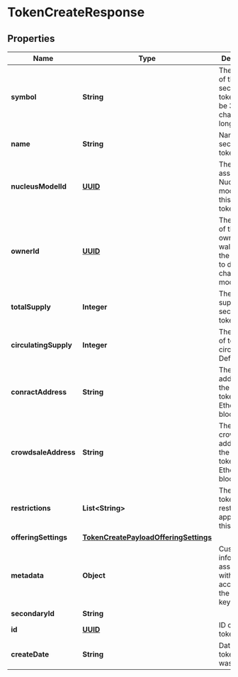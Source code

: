 
# TokenCreateResponse

## Properties
Name | Type | Description | Notes
------------ | ------------- | ------------- | -------------
**symbol** | **String** | The symbol of the security token. Could be 3 or 4 characters long. | 
**name** | **String** | Name of the security token. | 
**nucleusModelId** | [**UUID**](UUID.md) | The id of the associated Nucleus model for this security token | 
**ownerId** | [**UUID**](UUID.md) | The wallet id of the token owner. This wallet has the privileges to do on-chain modifications | 
**totalSupply** | **Integer** | The total supply of the security token | 
**circulatingSupply** | **Integer** | The amount of tokens in circulation. Defaults to 0 |  [optional]
**conractAddress** | **String** | The contract address of the security token on the Ethereum blockchain |  [optional]
**crowdsaleAddress** | **String** | The crowdsale address of the security token on the Ethereum blockchain |  [optional]
**restrictions** | **List&lt;String&gt;** | The array of token restrictions applied on this token. |  [optional]
**offeringSettings** | [**TokenCreatePayloadOfferingSettings**](TokenCreatePayloadOfferingSettings.md) |  |  [optional]
**metadata** | **Object** | Custom information associated with the account in the format key:value |  [optional]
**secondaryId** | **String** |  |  [optional]
**id** | [**UUID**](UUID.md) | ID of the token record |  [optional]
**createDate** | **String** | Datetime the token record was created |  [optional]



